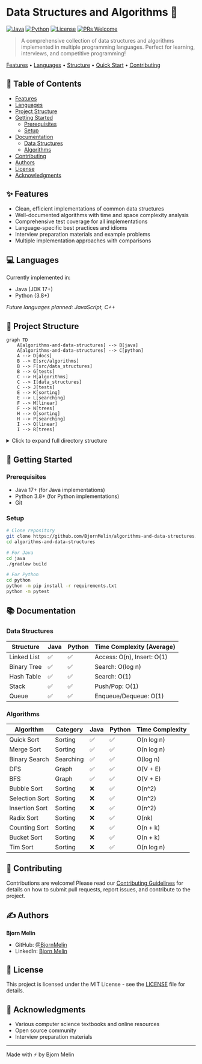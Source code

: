 # Data Structures and Algorithms 🎯

[![Java](https://img.shields.io/badge/java-17%2B-orange.svg)](https://www.oracle.com/java/)
[![Python](https://img.shields.io/badge/python-3.8%2B-blue.svg)](https://www.python.org/)
[![License](https://img.shields.io/badge/license-MIT-blue.svg)](LICENSE)
[![PRs Welcome](https://img.shields.io/badge/PRs-welcome-brightgreen.svg)](CONTRIBUTING.md)

> A comprehensive collection of data structures and algorithms implemented in multiple programming languages. Perfect for learning, interviews, and competitive programming!

[Features](#features) • [Languages](#languages) • [Structure](#structure) • [Quick Start](#quick-start) • [Contributing](#contributing)

## 📑 Table of Contents

- [Features](#features)
- [Languages](#languages)
- [Project Structure](#project-structure)
- [Getting Started](#getting-started)
  - [Prerequisites](#prerequisites)
  - [Setup](#setup)
- [Documentation](#documentation)
  - [Data Structures](#data-structures)
  - [Algorithms](#algorithms)
- [Contributing](#contributing)
- [Authors](#authors)
- [License](#license)
- [Acknowledgments](#acknowledgments)

## ✨ Features

- Clean, efficient implementations of common data structures
- Well-documented algorithms with time and space complexity analysis
- Comprehensive test coverage for all implementations
- Language-specific best practices and idioms
- Interview preparation materials and example problems
- Multiple implementation approaches with comparisons

## 💻 Languages

Currently implemented in:

- Java (JDK 17+)
- Python (3.8+)

_Future languages planned: JavaScript, C++_

## 📁 Project Structure

```mermaid
graph TD
    A[algorithms-and-data-structures] --> B[java]
    A[algorithms-and-data-structures] --> C[python]
    A --> D[docs]
    B --> E[src/algorithms]
    B --> F[src/data_structures]
    B --> G[tests]
    C --> H[algorithms]
    C --> I[data_structures]
    C --> J[tests]
    E --> K[sorting]
    E --> L[searching]
    F --> M[linear]
    F --> N[trees]
    H --> O[sorting]
    H --> P[searching]
    I --> Q[linear]
    I --> R[trees]
```

<details>
<summary>Click to expand full directory structure</summary>

```plaintext
algorithms-and-data-structures/
├── README.md
├── CONTRIBUTING.md
├── LICENSE
├── docs/
│   └── implementation_guides/
├── java/
│   ├── README.md
│   ├── src/
│   │   ├── algorithms/
│   │   │   ├── sorting/
│   │   │   ├── searching/
│   │   │   └── graph/
│   │   └── data_structures/
│   │       ├── linear/
│   │       ├── trees/
│   │       └── graphs/
│   └── tests/
└── python/
    ├── README.md
    ├── algorithms/
    │   ├── sorting/
    │   │   ├── quick_sort.py
    │   │   ├── merge_sort.py
    │   │   ├── heap_sort.py
    │   │   ├── bubble_sort.py
    │   │   ├── selection_sort.py
    │   │   ├── insertion_sort.py
    │   │   ├── radix_sort.py
    │   │   ├── counting_sort.py
    │   │   ├── bucket_sort.py
    │   │   └── tim_sort.py
    │   ├── searching/
    │   │   ├── binary_search.py
    │   │   └── linear_search.py
    │   └── graph/
    │       ├── dfs.py
    │       └── bfs.py
    ├── data_structures/
    │   ├── linear/
    │   │   ├── linked_list.py
    │   │   ├── stack.py
    │   │   └── queue.py
    │   ├── trees/
    │   │   ├── binary_tree.py
    │   │   └── avl_tree.py
    │   └── graphs/
    │       └── graph.py
    ├── tests/
    │   ├── algorithms/
    │   │   ├── test_quick_sort.py
    │   │   ├── test_merge_sort.py
    │   │   ├── test_heap_sort.py
    │   │   ├── test_bubble_sort.py
    │   │   ├── test_selection_sort.py
    │   │   ├── test_insertion_sort.py
    │   │   ├── test_radix_sort.py
    │   │   ├── test_counting_sort.py
    │   │   ├── test_bucket_sort.py
    │   │   └── test_tim_sort.py
    │   └── data_structures/
    ├── requirements.txt
    └── setup.py
```

</details>

## 🚀 Getting Started

### Prerequisites

- Java 17+ (for Java implementations)
- Python 3.8+ (for Python implementations)
- Git

### Setup

```bash
# Clone repository
git clone https://github.com/BjornMelin/algorithms-and-data-structures.git
cd algorithms-and-data-structures

# For Java
cd java
./gradlew build

# For Python
cd python
python -m pip install -r requirements.txt
python -m pytest
```

## 📚 Documentation

### Data Structures

| Structure   | Java | Python | Time Complexity (Average)  |
| ----------- | ---- | ------ | -------------------------- |
| Linked List | ✅   | ✅     | Access: O(n), Insert: O(1) |
| Binary Tree | ✅   | ✅     | Search: O(log n)           |
| Hash Table  | ✅   | ✅     | Search: O(1)               |
| Stack       | ✅   | ✅     | Push/Pop: O(1)             |
| Queue       | ✅   | ✅     | Enqueue/Dequeue: O(1)      |

### Algorithms

| Algorithm     | Category  | Java | Python | Time Complexity |
| ------------- | --------- | ---- | ------ | --------------- |
| Quick Sort    | Sorting   | ✅   | ✅     | O(n log n)      |
| Merge Sort    | Sorting   | ✅   | ✅     | O(n log n)      |
| Binary Search | Searching | ✅   | ✅     | O(log n)        |
| DFS           | Graph     | ✅   | ✅     | O(V + E)        |
| BFS           | Graph     | ✅   | ✅     | O(V + E)        |
| Bubble Sort   | Sorting   | ❌   | ✅     | O(n^2)          |
| Selection Sort| Sorting   | ❌   | ✅     | O(n^2)          |
| Insertion Sort| Sorting   | ❌   | ✅     | O(n^2)          |
| Radix Sort    | Sorting   | ❌   | ✅     | O(nk)           |
| Counting Sort | Sorting   | ❌   | ✅     | O(n + k)        |
| Bucket Sort   | Sorting   | ❌   | ✅     | O(n + k)        |
| Tim Sort      | Sorting   | ❌   | ✅     | O(n log n)      |

## 🤝 Contributing

Contributions are welcome! Please read our [Contributing Guidelines](CONTRIBUTING.md) for details on how to submit pull requests, report issues, and contribute to the project.

## ✍️ Authors

**Bjorn Melin**

- GitHub: [@BjornMelin](https://github.com/BjornMelin)
- LinkedIn: [Bjorn Melin](https://linkedin.com/in/bjorn-melin)

## 📄 License

This project is licensed under the MIT License - see the [LICENSE](LICENSE) file for details.

## 🙏 Acknowledgments

- Various computer science textbooks and online resources
- Open source community
- Interview preparation materials

---

Made with ⚡️ by Bjorn Melin
